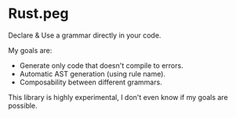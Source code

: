 Rust.peg
========

Declare &amp; Use a grammar directly in your code.

My goals are:

* Generate only code that doesn't compile to errors.
* Automatic AST generation (using rule name).
* Composability between different grammars.

This library is highly experimental, I don't even know if my goals are possible.